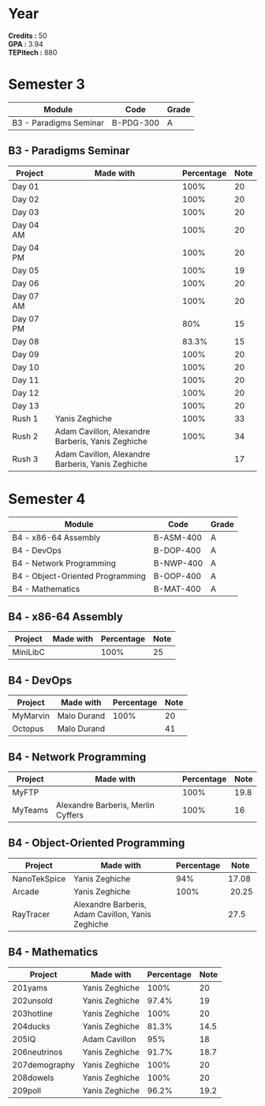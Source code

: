 # Year

**Credits :** 50  
**GPA :** 3.94  
**TEPitech :** 880

# Semester 3

| Module | Code | Grade |
|--------|------|-------|
| B3 - Paradigms Seminar | B-PDG-300 | A |

## B3 - Paradigms Seminar

| Project | Made with | Percentage | Note |
|---------|-----------|------------|------|
| Day 01 | | 100% | 20 |
| Day 02 | | 100% | 20 |
| Day 03 | | 100% | 20 |
| Day 04 AM | | 100% | 20 |
| Day 04 PM | | 100% | 20 |
| Day 05 | | 100% | 19 |
| Day 06 | | 100% | 20 |
| Day 07 AM | | 100% | 20 |
| Day 07 PM | | 80% | 15 |
| Day 08 | | 83.3% | 15 |
| Day 09 | | 100% | 20 |
| Day 10 | | 100% | 20 |
| Day 11 | | 100% | 20 |
| Day 12 | | 100% | 20 |
| Day 13 | | 100% | 20 |
| Rush 1 | Yanis Zeghiche | 100% | 33 |
| Rush 2 | Adam Cavillon, Alexandre Barberis, Yanis Zeghiche | 100% | 34 |
| Rush 3 | Adam Cavillon, Alexandre Barberis, Yanis Zeghiche | | 17 |

# Semester 4

| Module | Code | Grade |
|--------|------|-------|
| B4 - x86-64 Assembly | B-ASM-400 | A |
| B4 - DevOps | B-DOP-400 | A |
| B4 - Network Programming | B-NWP-400 | A |
| B4 - Object-Oriented Programming | B-OOP-400 | A |
| B4 - Mathematics | B-MAT-400 | A |

## B4 - x86-64 Assembly

| Project | Made with | Percentage | Note |
|---------|-----------|------------|------|
| MiniLibC | | 100% | 25 |

## B4 - DevOps

| Project | Made with | Percentage | Note |
|---------|-----------|------------|------|
| MyMarvin | Malo Durand | 100% | 20 |
| Octopus | Malo Durand | | 41 |

## B4 - Network Programming

| Project | Made with | Percentage | Note |
|---------|-----------|------------|------|
| MyFTP | | 100% | 19.8 |
| MyTeams | Alexandre Barberis, Merlin Cyffers | 100% | 16 |

## B4 - Object-Oriented Programming

| Project | Made with | Percentage | Note |
|---------|-----------|------------|------|
| NanoTekSpice | Yanis Zeghiche | 94% | 17.08 |
| Arcade | Yanis Zeghiche | 100% | 20.25 |
| RayTracer | Alexandre Barberis, Adam Cavillon, Yanis Zeghiche | | 27.5 |

## B4 - Mathematics

| Project | Made with | Percentage | Note |
|---------|-----------|------------|------|
| 201yams | Yanis Zeghiche | 100% | 20 |
| 202unsold | Yanis Zeghiche | 97.4% | 19 |
| 203hotline | Yanis Zeghiche | 100% | 20 |
| 204ducks | Yanis Zeghiche | 81.3% | 14.5 |
| 205IQ | Adam Cavillon | 95% | 18 |
| 206neutrinos | Yanis Zeghiche | 91.7% | 18.7 |
| 207demography | Yanis Zeghiche | 100% | 20 |
| 208dowels | Yanis Zeghiche | 100% | 20 |
| 209poll | Yanis Zeghiche | 96.2% | 19.2 |
